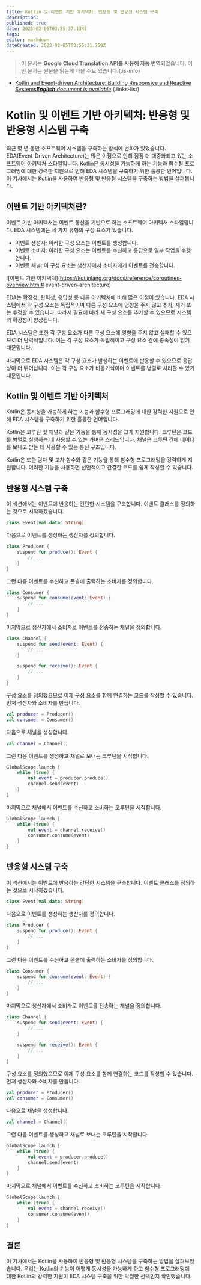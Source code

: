 ```yaml
---
title: Kotlin 및 이벤트 기반 아키텍처: 반응형 및 반응형 시스템 구축
description: 
published: true
date: 2023-02-05T03:55:37.134Z
tags: 
editor: markdown
dateCreated: 2023-02-05T03:55:31.750Z
---
```


> 이 문서는 **Google Cloud Translation API를 사용해 자동 번역**되었습니다.
어떤 문서는 원문을 읽는게 나을 수도 있습니다.{.is-info}



- [Kotlin and Event-driven Architecture: Building Responsive and Reactive Systems***English** document is available*](/en/Knowledge-base/Kotlin/kotlin-and-event-driven-architecture-building-responsive-and-reactive-systems)
{.links-list}



# Kotlin 및 이벤트 기반 아키텍처: 반응형 및 반응형 시스템 구축

최근 몇 년 동안 소프트웨어 시스템을 구축하는 방식에 변화가 있었습니다. EDA(Event-Driven Architecture)는 많은 이점으로 인해 점점 더 대중화되고 있는 소프트웨어 아키텍처 스타일입니다. Kotlin은 동시성을 가능하게 하는 기능과 함수형 프로그래밍에 대한 강력한 지원으로 인해 EDA 시스템을 구축하기 위한 훌륭한 언어입니다. 이 기사에서는 Kotlin을 사용하여 반응형 및 반응형 시스템을 구축하는 방법을 살펴봅니다.

## 이벤트 기반 아키텍처란?

이벤트 기반 아키텍처는 이벤트 통신을 기반으로 하는 소프트웨어 아키텍처 스타일입니다. EDA 시스템에는 세 가지 유형의 구성 요소가 있습니다.

- 이벤트 생성자: 이러한 구성 요소는 이벤트를 생성합니다.
- 이벤트 소비자: 이러한 구성 요소는 이벤트를 수신하고 응답으로 일부 작업을 수행합니다.
- 이벤트 채널: 이 구성 요소는 생산자에서 소비자에게 이벤트를 전송합니다.

![이벤트 기반 아키텍처](https://kotlinlang.org/docs/reference/coroutines-overview.html# event-driven-architecture)

EDA는 확장성, 탄력성, 응답성 등 다른 아키텍처에 비해 많은 이점이 있습니다. EDA 시스템에서 각 구성 요소는 독립적이며 다른 구성 요소에 영향을 주지 않고 추가, 제거 또는 수정할 수 있습니다. 따라서 필요에 따라 새 구성 요소를 추가할 수 있으므로 시스템의 확장성이 향상됩니다.

EDA 시스템은 또한 각 구성 요소가 다른 구성 요소에 영향을 주지 않고 실패할 수 있으므로 더 탄력적입니다. 이는 각 구성 요소가 독립적이고 구성 요소 간에 종속성이 없기 때문입니다.

마지막으로 EDA 시스템은 각 구성 요소가 발생하는 이벤트에 반응할 수 있으므로 응답성이 더 뛰어납니다. 이는 각 구성 요소가 비동기식이며 이벤트를 병렬로 처리할 수 있기 때문입니다.

## Kotlin 및 이벤트 기반 아키텍처

Kotlin은 동시성을 가능하게 하는 기능과 함수형 프로그래밍에 대한 강력한 지원으로 인해 EDA 시스템을 구축하기 위한 훌륭한 언어입니다.

Kotlin은 코루틴 및 채널과 같은 기능을 통해 동시성을 크게 지원합니다. 코루틴은 코드를 병렬로 실행하는 데 사용할 수 있는 가벼운 스레드입니다. 채널은 코루틴 간에 데이터를 보내고 받는 데 사용할 수 있는 통신 구조입니다.

Kotlin은 또한 람다 및 고차 함수와 같은 기능을 통해 함수형 프로그래밍을 강력하게 지원합니다. 이러한 기능을 사용하면 선언적이고 간결한 코드를 쉽게 작성할 수 있습니다.

## 반응형 시스템 구축

이 섹션에서는 이벤트에 반응하는 간단한 시스템을 구축합니다. 이벤트 클래스를 정의하는 것으로 시작하겠습니다.


```kotlin
class Event(val data: String)
```

다음으로 이벤트를 생성하는 생산자를 정의합니다.


```kotlin
class Producer {
    suspend fun produce(): Event {
        // ...
    }
}
```

그런 다음 이벤트를 수신하고 콘솔에 출력하는 소비자를 정의합니다.


```kotlin
class Consumer {
    suspend fun consume(event: Event) {
        // ...
    }
}
```

마지막으로 생산자에서 소비자로 이벤트를 전송하는 채널을 정의합니다.


```kotlin
class Channel {
    suspend fun send(event: Event) {
        // ...
    }

    suspend fun receive(): Event {
        // ...
    }
}
```

구성 요소를 정의했으므로 이제 구성 요소를 함께 연결하는 코드를 작성할 수 있습니다. 먼저 생산자와 소비자를 만듭니다.


```kotlin
val producer = Producer()
val consumer = Consumer()
```

다음으로 채널을 생성합니다.


```kotlin
val channel = Channel()
```

그런 다음 이벤트를 생성하고 채널로 보내는 코루틴을 시작합니다.


```kotlin
GlobalScope.launch {
    while (true) {
        val event = producer.produce()
        channel.send(event)
    }
}
```

마지막으로 채널에서 이벤트를 수신하고 소비하는 코루틴을 시작합니다.


```kotlin
GlobalScope.launch {
    while (true) {
        val event = channel.receive()
        consumer.consume(event)
    }
}
```

## 반응형 시스템 구축

이 섹션에서는 이벤트에 반응하는 간단한 시스템을 구축합니다. 이벤트 클래스를 정의하는 것으로 시작하겠습니다.


```kotlin
class Event(val data: String)
```

다음으로 이벤트를 생성하는 생산자를 정의합니다.


```kotlin
class Producer {
    suspend fun produce(): Event {
        // ...
    }
}
```

그런 다음 이벤트를 수신하고 콘솔에 출력하는 소비자를 정의합니다.


```kotlin
class Consumer {
    suspend fun consume(event: Event) {
        // ...
    }
}
```

마지막으로 생산자에서 소비자로 이벤트를 전송하는 채널을 정의합니다.


```kotlin
class Channel {
    suspend fun send(event: Event) {
        // ...
    }

    suspend fun receive(): Event {
        // ...
    }
}
```

구성 요소를 정의했으므로 이제 구성 요소를 함께 연결하는 코드를 작성할 수 있습니다. 먼저 생산자와 소비자를 만듭니다.


```kotlin
val producer = Producer()
val consumer = Consumer()
```

다음으로 채널을 생성합니다.


```kotlin
val channel = Channel()
```

그런 다음 이벤트를 생성하고 채널로 보내는 코루틴을 시작합니다.


```kotlin
GlobalScope.launch {
    while (true) {
        val event = producer.produce()
        channel.send(event)
    }
}
```

마지막으로 채널에서 이벤트를 수신하고 소비하는 코루틴을 시작합니다.


```kotlin
GlobalScope.launch {
    while (true) {
        val event = channel.receive()
        consumer.consume(event)
    }
}
```

## 결론

이 기사에서는 Kotlin을 사용하여 반응형 및 반응형 시스템을 구축하는 방법을 살펴보았습니다. 우리는 Kotlin의 기능이 어떻게 동시성을 가능하게 하고 함수형 프로그래밍에 대한 Kotlin의 강력한 지원이 EDA 시스템 구축을 위한 탁월한 선택인지 확인했습니다.